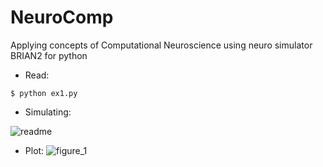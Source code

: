 # NeuroComp
Applying concepts of Computational Neuroscience using neuro simulator BRIAN2 for python

* Read: 

```
$ python ex1.py
```

* Simulating:

![readme](https://user-images.githubusercontent.com/29184806/32528992-06978c24-c41d-11e7-97a2-0a96251a52e5.png)

* Plot:
![figure_1](https://user-images.githubusercontent.com/29184806/32528843-63e1c346-c41c-11e7-9ef9-52fa1256f841.png)
